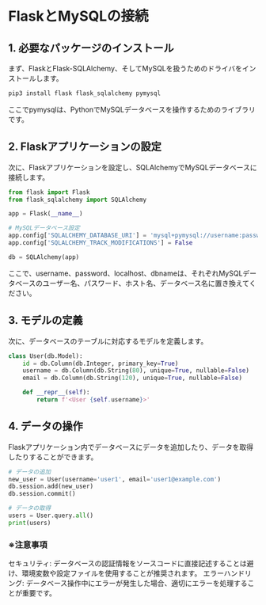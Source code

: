 # FlaskとMySQLの接続
## 1. 必要なパッケージのインストール
まず、FlaskとFlask-SQLAlchemy、そしてMySQLを扱うためのドライバをインストールします。

```bash
pip3 install flask flask_sqlalchemy pymysql
```
ここでpymysqlは、PythonでMySQLデータベースを操作するためのライブラリです。

## 2. Flaskアプリケーションの設定
次に、Flaskアプリケーションを設定し、SQLAlchemyでMySQLデータベースに接続します。

```python
from flask import Flask
from flask_sqlalchemy import SQLAlchemy

app = Flask(__name__)

# MySQLデータベース設定
app.config['SQLALCHEMY_DATABASE_URI'] = 'mysql+pymysql://username:password@localhost/dbname'
app.config['SQLALCHEMY_TRACK_MODIFICATIONS'] = False

db = SQLAlchemy(app)
```
ここで、username、password、localhost、dbnameは、それぞれMySQLデータベースのユーザー名、パスワード、ホスト名、データベース名に置き換えてください。

## 3. モデルの定義
次に、データベースのテーブルに対応するモデルを定義します。

```python
class User(db.Model):
    id = db.Column(db.Integer, primary_key=True)
    username = db.Column(db.String(80), unique=True, nullable=False)
    email = db.Column(db.String(120), unique=True, nullable=False)

    def __repr__(self):
        return f'<User {self.username}>'
```

## 4. データの操作
Flaskアプリケーション内でデータベースにデータを追加したり、データを取得したりすることができます。

```python
# データの追加
new_user = User(username='user1', email='user1@example.com')
db.session.add(new_user)
db.session.commit()

# データの取得
users = User.query.all()
print(users)
```
### ※注意事項
セキュリティ: データベースの認証情報をソースコードに直接記述することは避け、環境変数や設定ファイルを使用することが推奨されます。
エラーハンドリング: データベース操作中にエラーが発生した場合、適切にエラーを処理することが重要です。
